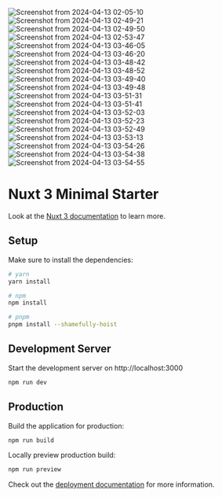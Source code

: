 ![Screenshot from 2024-04-13 02-05-10](https://github.com/Hodadisbirhan/HibirlinkAdmin/assets/82700855/8336a1c8-6dce-4502-b726-83e7535c6105)
![Screenshot from 2024-04-13 02-49-21](https://github.com/Hodadisbirhan/HibirlinkAdmin/assets/82700855/f6e21adb-7c31-4d28-a8d7-154c017edd98)
![Screenshot from 2024-04-13 02-49-50](https://github.com/Hodadisbirhan/HibirlinkAdmin/assets/82700855/2f639dde-d281-40c4-9457-ae4de40af928)
![Screenshot from 2024-04-13 02-53-47](https://github.com/Hodadisbirhan/HibirlinkAdmin/assets/82700855/93c47b36-7c07-48bb-9ebd-25f50a689620)
![Screenshot from 2024-04-13 03-46-05](https://github.com/Hodadisbirhan/HibirlinkAdmin/assets/82700855/643ea08c-98e5-4716-a808-77b912d3abe1)
![Screenshot from 2024-04-13 03-46-20](https://github.com/Hodadisbirhan/HibirlinkAdmin/assets/82700855/2ab5710a-4fbc-424c-95dc-c118d10c61c9)
![Screenshot from 2024-04-13 03-48-42](https://github.com/Hodadisbirhan/HibirlinkAdmin/assets/82700855/18f83b07-5156-4f7a-b7d8-28c7d6f3e4cd)
![Screenshot from 2024-04-13 03-48-52](https://github.com/Hodadisbirhan/HibirlinkAdmin/assets/82700855/2917aec0-ea33-4e29-8ff6-0d08fe7b7889)
![Screenshot from 2024-04-13 03-49-40](https://github.com/Hodadisbirhan/HibirlinkAdmin/assets/82700855/33af6c0d-6610-4efe-8265-ade48be52af8)
![Screenshot from 2024-04-13 03-49-48](https://github.com/Hodadisbirhan/HibirlinkAdmin/assets/82700855/ca3106bc-11ab-4b82-b59e-5c4107eeed69)
![Screenshot from 2024-04-13 03-51-31](https://github.com/Hodadisbirhan/HibirlinkAdmin/assets/82700855/4e8e0fea-dec4-4eff-9725-d830792f009f)
![Screenshot from 2024-04-13 03-51-41](https://github.com/Hodadisbirhan/HibirlinkAdmin/assets/82700855/51b32d21-fc34-4a4a-a7a5-1237d6da0ee9)
![Screenshot from 2024-04-13 03-52-03](https://github.com/Hodadisbirhan/HibirlinkAdmin/assets/82700855/3a55f679-9796-4539-b910-ce218d27ad6c)
![Screenshot from 2024-04-13 03-52-23](https://github.com/Hodadisbirhan/HibirlinkAdmin/assets/82700855/f95cd4dc-b687-43d8-8245-402917de1f56)
![Screenshot from 2024-04-13 03-52-49](https://github.com/Hodadisbirhan/HibirlinkAdmin/assets/82700855/24d6ed34-d992-4d59-b830-50c24005aed0)
![Screenshot from 2024-04-13 03-53-13](https://github.com/Hodadisbirhan/HibirlinkAdmin/assets/82700855/2b0c5d6b-9dd5-44aa-80b0-1f2817802347)
![Screenshot from 2024-04-13 03-54-26](https://github.com/Hodadisbirhan/HibirlinkAdmin/assets/82700855/c8f6fc0c-09a8-476f-abbd-fcee07db531c)
![Screenshot from 2024-04-13 03-54-38](https://github.com/Hodadisbirhan/HibirlinkAdmin/assets/82700855/75a17187-1b83-4e7b-b5f6-01f16932659f)
![Screenshot from 2024-04-13 03-54-55](https://github.com/Hodadisbirhan/HibirlinkAdmin/assets/82700855/22fa69ac-fd1d-4874-8f3d-5445e12f0d74)




# Nuxt 3 Minimal Starter

Look at the [Nuxt 3 documentation](https://nuxt.com/docs/getting-started/introduction) to learn more.

## Setup

Make sure to install the dependencies:

```bash
# yarn
yarn install

# npm
npm install

# pnpm
pnpm install --shamefully-hoist
```

## Development Server

Start the development server on http://localhost:3000

```bash
npm run dev
```

## Production

Build the application for production:

```bash
npm run build
```

Locally preview production build:

```bash
npm run preview
```

Check out the [deployment documentation](https://nuxt.com/docs/getting-started/deployment) for more information.

